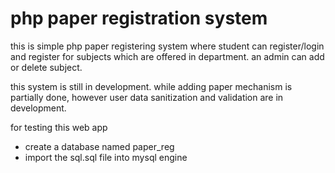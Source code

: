 # php paper registration system
this is simple php paper registering system where student can register/login and register for subjects which are offered in department. an admin can add or delete subject.

this system is still in development.
while adding paper mechanism is partially done, however user data sanitization and validation are in development.

for testing this web app
 - create a database named paper_reg
 - import the sql.sql file into mysql engine